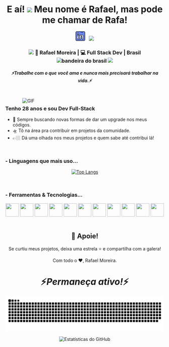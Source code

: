 <div align="center" style="list-style: none">
  
 <h1> E aí! <img src="https://media.giphy.com/media/hvRJCLFzcasrR4ia7z/giphy.gif" width="25px"> Meu nome é Rafael, mas pode me chamar de Rafa!</h1>

 <p align="center">
   <a href="https://www.linkedin.com/in/rafael-moreira-lima-70ba71226/"><img height="30" src="https://raw.githubusercontent.com/8bithemant/8bithemant/master/linkedin.png?raw=true"></a>&nbsp;&nbsp;
   <a href="mailto:rflmoreiralima@gmail.com"><img src="https://img.shields.io/badge/-Gmail-%23333?style=for-the-badge&logo=gmail&logoColor=white" target="_blank"></a>
 </p>
 
<div align="center">
 <h3>
    <img src="https://media.giphy.com/media/WUlplcMpOCEmTGBtBW/giphy.gif" width="30">
   🙎 Rafael Moreira | 💻 Full Stack Dev | Brasil <img width="25" height="25" src="https://img.icons8.com/external-justicon-lineal-color-justicon/64/external-brazil-flag-countrys-flags-justicon-lineal-color-justicon.png" alt="bandeira do brasil"/> 
    <img src="https://media.giphy.com/media/WUlplcMpOCEmTGBtBW/giphy.gif" width="30">
 </h3>
</div>

<h5 align="center">
   <i>⚡️Trabalhe com o que você ama e nunca mais precisará trabalhar na vida.⚡️</i>
  </h5>
</div>
  <br />
<img align="right" width="450px" alt="GIF" src="https://github.com/IsaacAndra/IsaacAndra/assets/95106435/de4251cb-6a03-4560-9fc8-4edbff45bcab" />
  <p><h3>Tenho 28 anos e sou Dev Full-Stack</h3> </p> 
    
  - 🔭 Sempre buscando novas formas de dar um upgrade nos meus códigos.
  - 🛸 Tô na área pra contribuir em projetos da comunidade.
  - 👉🏼 Dá uma olhada nos meus projetos e quem sabe até contribui lá!
<br/>
  
<p align="center">
  <h3> - Linguagens que mais uso... </h3>
</p>
 
<div align="center">
  
 [![Top Langs](https://github-readme-stats.vercel.app/api/top-langs/?username=rflmoreira&layout=compact&theme=radical&hide_progress=true)](https://github.com/rflmoreira/github-readme-stats)
</div>
  <br/>


 ### - Ferramentas & Tecnologias...
<div align="center">
  <img src="https://cdn.jsdelivr.net/gh/devicons/devicon/icons/html5/html5-original.svg" height="42" width="42" />
 <img src="https://cdn.jsdelivr.net/gh/devicons/devicon/icons/css3/css3-original.svg" height="42" width="42" />
  <img src="https://cdn.jsdelivr.net/gh/devicons/devicon/icons/javascript/javascript-original.svg" height="42" width="42" />
 <img src="https://cdn.jsdelivr.net/gh/devicons/devicon/icons/java/java-original.svg" height="42" width="42" />
  <img src="https://cdn.jsdelivr.net/gh/devicons/devicon@latest/icons/python/python-original.svg" height="42" width="42"/>
  <img src="https://cdn.jsdelivr.net/gh/devicons/devicon@latest/icons/angular/angular-original.svg" height="42" width="42"/>
 <img src="https://cdn.jsdelivr.net/gh/devicons/devicon/icons/spring/spring-original.svg" height="42" width="42"/>
 <img src="https://cdn.jsdelivr.net/gh/devicons/devicon@latest/icons/mysql/mysql-original.svg" height="42" width="42"/>
 <img src="https://cdn.jsdelivr.net/gh/devicons/devicon@latest/icons/docker/docker-original.svg" height="42" width="42"/>
  <img src="https://cdn.jsdelivr.net/gh/devicons/devicon@latest/icons/linux/linux-original.svg" height="42" width="42"/>
  <img src="https://cdn.jsdelivr.net/gh/devicons/devicon@latest/icons/ubuntu/ubuntu-original.svg" height="42" width="42"/>

</div>

<br />

<h2 align="center">🤝 Apoie!</h2>

<p align="center">Se curtiu meus projetos, deixa uma estrela ⭐ e compartilha com a galera!</p>

<div align="center">Com todo o ❤️, Rafael Moreira.</div>

<h1 align="center">⚡️<i>Permaneça ativo!</i>⚡️</h1>
<div align="center">

![snake gif](https://github.com/rflmoreira/rflmoreira/blob/main/github-contribution-grid-snake-dark.svg)

</div>
  <p align="center">
        <img src="https://raw.githubusercontent.com/mayhemantt/mayhemantt/Update/svg/Bottom.svg" alt="Estatísticas do GitHub" />
</p>
